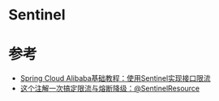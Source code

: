 # Sentinel



# 参考

- [Spring Cloud Alibaba基础教程：使用Sentinel实现接口限流](http://blog.didispace.com/spring-cloud-alibaba-sentinel-1/)
- [这个注解一次搞定限流与熔断降级：@SentinelResource](https://juejin.im/post/5d19643ce51d454fbe24a6cc)